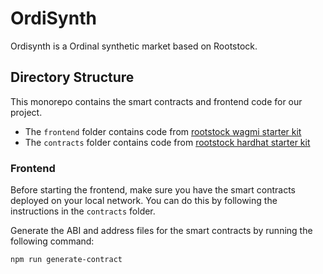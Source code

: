 # OrdiSynth

Ordisynth is a Ordinal synthetic market based on Rootstock.

## Directory Structure

This monorepo contains the smart contracts and frontend code for our project.

- The `frontend` folder contains code from [rootstock wagmi starter kit](https://github.com/rsksmart/rsk-wagmi-starter-kit)
- The `contracts` folder contains code from [rootstock hardhat starter kit](https://github.com/rsksmart/rootstock-hardhat-starterkit/tree/main)

### Frontend
Before starting the frontend, make sure you have the smart contracts deployed on your local network. You can do this by following the instructions in the `contracts` folder.

Generate the ABI and address files for the smart contracts by running the following command:
    
```bash
npm run generate-contract
```
